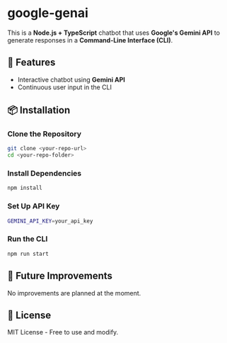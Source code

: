 # google-genai

This is a **Node.js + TypeScript** chatbot that uses **Google's Gemini API** to generate responses in a **Command-Line Interface (CLI)**.

## 🚀 Features
- Interactive chatbot using **Gemini API**
- Continuous user input in the CLI

## 📦 Installation

### Clone the Repository
```sh
git clone <your-repo-url>
cd <your-repo-folder>
```

### Install Dependencies

```sh
npm install
```

### Set Up API Key

```sh
GEMINI_API_KEY=your_api_key
```

### Run the CLI

```sh
npm run start
```

## 🔧 Future Improvements

No improvements are planned at the moment.

## 📄 License

MIT License - Free to use and modify.